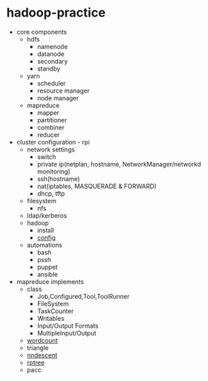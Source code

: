 # hadoop-practice

- core components
  - hdfs
    - namenode
    - datanode
    - secondary
    - standby
  - yarn
    - scheduler
    - resource manager
    - node manager
  - mapreduce
    - mapper
    - partitioner
    - combiner
    - reducer
- cluster configuration - rpi
  - network settings
    - switch
    - private ip(netplan, hostname, NetworkManager/networkd monitoring)
    - ssh(hostname)
    - nat(iptables, MASQUERADE & FORWARD)
    - dhcp, tftp
  - filesystem
    - nfs
  - ldap/kerberos
  - hadoop
    - install
    - [config](config)
  - automations
    - bash
    - pssh
    - puppet
    - ansible
- mapreduce implements
  - class
    - Job,Configured,Tool,ToolRunner
    - FileSystem
    - TaskCounter
    - Writables
    - Input/Output Formats
    - MultipleInput/Output
  - [wordcount](src/main/java/wordcount)
  - triangle
  - [nndescent](src/main/java/nndescent)
  - [rptree](src/main/java/rptree)
  - pacc
